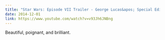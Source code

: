 ```yaml
---
title: "Star Wars: Episode VII Trailer - George Lucas&apos; Special Edition"
date: 2014-12-01
link: https://www.youtube.com/watch?v=v93Jh6JNBng
---
```

 Beautiful, poignant, and brilliant.
